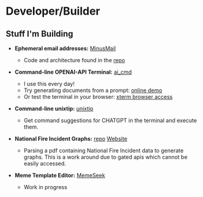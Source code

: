 # Developer/Builder

## Stuff I'm Building
- **Ephemeral email addresses:** [MinusMail](http://www.minusmail.com/) <br/>
    - Code and architecture found in the [repo](https://github.com/bcwaters/minusmail)  

- **Command-line OPENAI-API Terminal:** [ai_cmd](https://github.com/bcwaters/ai_cmd)
  - I use this every day!  
  - Try generating documents from a prompt: [online demo](http://54.214.19.182)  
  - Or test the terminal in your browser: [xterm browser access](http://minusmail.com/xterm)
 
- **Command-line unixtip:** [unixtip](https://github.com/bcwaters/unixtip)
   - Get command suggestions for CHATGPT in the terminal and execute them.
 
- **National Fire Incident Graphs:** [repo](https://github.com/bcwaters/fire_project)  [Website](https://zingpng.com)
   - Parsing a pdf containing National Fire Incident data to generate graphs.  This is a work around due to gated apis which cannot be easily accessed. 

- **Meme Template Editor:** [MemeSeek](http://www.memeseek.com/editor)
  - Work in progress
